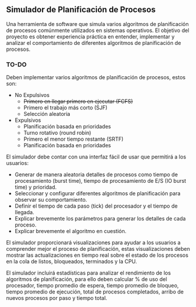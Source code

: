 ## Simulador de Planificación de Procesos 

Una herramienta de software que simula varios algoritmos de planificación de procesos comúnmente utilizados en sistemas operativos. El objetivo del proyecto es obtener experiencia práctica en entender, implementar y analizar el comportamiento de diferentes algoritmos de planificación de procesos.

### TO-DO

Deben implementar varios algoritmos de planificación de procesos, estos son:

- No Expulsivos
    - ~~Primero en llegar primero en ejecutar (FCFS)~~
    - Primero el trabajo más corto (SJF)
    - Selección aleatoria
- Expulsivos
    - Planificación basada en prioridades
    - Turno rotativo (round robin)
    - Primero el menor tiempo restante (SRTF)
    - Planificación basada en prioridades

El simulador debe contar con una interfaz fácil de usar que permitirá a los usuarios:

- Generar de manera aleatoria detalles de procesos como tiempo de procesamiento (burst time), tiempo de procesamiento de E/S (IO burst time) y prioridad.
- Seleccionar y configurar diferentes algoritmos de planificación para observar su comportamiento.
- Definir el tiempo de cada paso (tick) del procesador y el tiempo de llegada.
- Explicar brevemente los parámetros para generar los detalles de cada proceso.
- Explicar brevemente el algoritmo en cuestión.


El simulador proporcionará visualizaciones para ayudar a los usuarios a comprender mejor el proceso de planificación, estas visualizaciones deben mostrar las actualizaciones en tiempo real sobre el estado de los procesos en la cola de listos, bloqueados, terminados y la CPU.

El simulador incluirá estadísticas para analizar el rendimiento de los algoritmos de planificación, para ello deben calcular % de uso del procesador, tiempo promedio de espera, tiempo promedio de bloqueo, tiempo promedio de ejecución, total de procesos completados, arribo de nuevos procesos por paso y tiempo total. 
